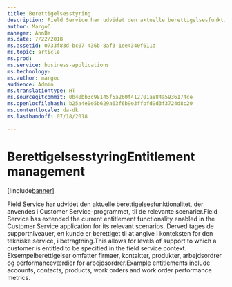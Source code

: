 ```yaml
---
title: Berettigelsesstyring
description: Field Service har udvidet den aktuelle berettigelsesfunktionalitet, der anvendes i Customer Service-programmet, til de relevante scenarier.
author: MargoC
manager: AnnBe
ms.date: 7/22/2018
ms.assetid: 0733f83d-bc07-436b-8af3-1ee4340f611d
ms.topic: article
ms.prod: 
ms.service: business-applications
ms.technology: 
ms.author: margoc
audience: Admin
ms.translationtype: HT
ms.sourcegitcommit: 0b40bb3c98145f5a260f412701a884a5936174ce
ms.openlocfilehash: b25a4e0e5b629a63f6b9e3ffbfd9d3f3724d8c20
ms.contentlocale: da-dk
ms.lasthandoff: 07/18/2018

---
```

#  <a name="entitlement-management"></a><span data-ttu-id="dbb5f-103">Berettigelsesstyring</span><span class="sxs-lookup"><span data-stu-id="dbb5f-103">Entitlement management</span></span>


[!include[banner](../../../includes/banner.md)]

<span data-ttu-id="dbb5f-104">Field Service har udvidet den aktuelle berettigelsesfunktionalitet, der anvendes i Customer Service-programmet, til de relevante scenarier.</span><span class="sxs-lookup"><span data-stu-id="dbb5f-104">Field Service has extended the current entitlement functionality enabled in the Customer Service application for its relevant scenarios.</span></span> <span data-ttu-id="dbb5f-105">Derved tages de supportniveauer, en kunde er berettiget til at angive i konteksten for den tekniske service, i betragtning.</span><span class="sxs-lookup"><span data-stu-id="dbb5f-105">This allows for levels of support to which a customer is entitled to be specified in the field service context.</span></span> <span data-ttu-id="dbb5f-106">Eksempelberettigelser omfatter firmaer, kontakter, produkter, arbejdsordrer og performanceværdier for arbejdsordrer.</span><span class="sxs-lookup"><span data-stu-id="dbb5f-106">Example entitlements include accounts, contacts, products, work orders and work order performance metrics.</span></span>

